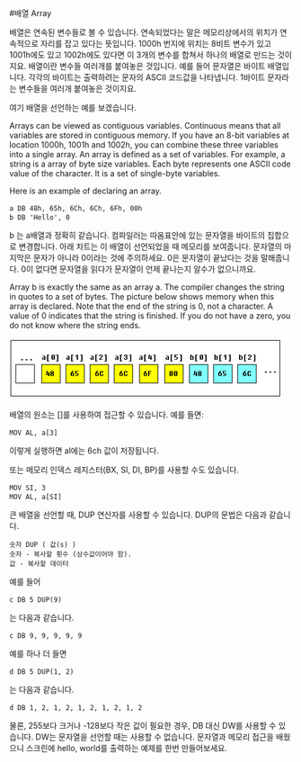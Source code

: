 #배열 Array

배열은 연속된 변수들로 볼 수 있습니다. 연속되었다는 말은 메모리상에서의 위치가 연속적으로 자리를 잡고 있다는 뜻입니다. 1000h 번지에 위치는 8비트 변수가 있고 1001h에도 있고 1002h에도 있다면 이 3개의 변수를 합쳐서 하나의 배열로 만드는 것이지요. 배열이란 변수들 여러개를 붙여놓은 것입니다.
예를 들어 문자열은 바이트 배열입니다. 각각의 바이트는 출력하려는 문자의 ASCII 코드값을 나타냅니다. 1바이트 문자라는 변수들을 여러개 붙여놓은 것이지요.
 
여기 배열을 선언하는 예를 보겠습니다.

Arrays can be viewed as contiguous variables. Continuous means that all variables are stored in contiguous memory. If you have an 8-bit variables at location 1000h, 1001h and 1002h, you can combine these three variables into a single array. An array is defined as a set of variables. For example, a string is a array of byte size variables. Each byte represents one ASCII code value of the character. It is a set of single-byte variables.

Here is an example of declaring an array.

```
a DB 48h, 65h, 6Ch, 6Ch, 6Fh, 00h
b DB 'Hello', 0 
```
 
b 는 a배열과 정확히 같습니다. 컴파일러는 따옴표안에 있는 문자열을 바이트의 집합으로 변경합니다. 아래 차트는 이 배열이 선언되었을 때 메모리를 보여줍니다. 문자열의 마지막은 문자가 아니라 0이라는 것에 주의하세요. 0은 문자열이 끝났다는 것을 말해줍니다. 0이 없다면 문자열을 읽다가 문자열이 언제 끝나는지 알수가 없으니까요.

Array b is exactly the same as an array a. The compiler changes the string in quotes to a set of bytes. The picture below shows memory when this array is declared. Note that the end of the string is 0, not a character. A value of 0 indicates that the string is finished. If you do not have a zero, you do not know where the string ends.

![](/assets/array.gif)
 
배열의 원소는 []를 사용하여 접근할 수 있습니다. 예를 들면:
 
```
MOV AL, a[3] 
```

이렇게 실행하면 al에는 6ch 값이 저장됩니다.
 
또는 메모리 인덱스 레지스터(BX, SI, DI, BP)를 사용할 수도 있습니다.
``` 
MOV SI, 3
MOV AL, a[SI]
```
큰 배열을 선언할 때, DUP 연산자를 사용할 수 있습니다. DUP의 문법은 다음과 같습니다. 
``` 
숫자 DUP ( 값(s) )
숫자 - 복사할 횟수 (상수값이어야 함).
값 - 복사할 데이터 
```
예를 들어 
``` 
c DB 5 DUP(9)
```
는 다음과 같습니다. 
``` 
c DB 9, 9, 9, 9, 9
``` 
 
예를 하나 더 들면 
``` 
d DB 5 DUP(1, 2)
``` 
는 다음과 같습니다. 
``` 
d DB 1, 2, 1, 2, 1, 2, 1, 2, 1, 2
``` 
 
물론, 255보다 크거나 -128보다 작은 값이 필요한 경우, DB 대신 DW를 사용할 수 있습니다. DW는 문자열을 선언할 때는 사용할 수 없습니다. 
문자열과 메모리 접근을 배웠으니 스크린에 hello, world를 출력하는 예제를 한번 만들어보세요.
